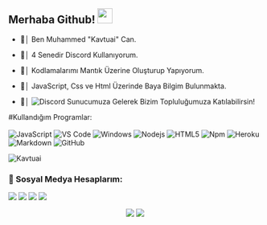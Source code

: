 ## Merhaba Github! <img src="https://raw.githubusercontent.com/iampavangandhi/iampavangandhi/master/gifs/Hi.gif" width="30px">


- 👋│ Ben Muhammed "Kavtuai" Can. 

- 👀│ 4 Senedir Discord Kullanıyorum.

- 🤖│ Kodlamalarımı Mantık Üzerine Oluşturup Yapıyorum.

- 🌱│ JavaScript, Css ve Html Üzerinde Baya Bilgim Bulunmakta.

- 💠│ ![Discord](https://discord.gg/TW49UKwXe5) Sunucumuza Gelerek Bizim Topluluğumuza Katılabilirsin!

#Kullandığım Programlar:
<br><br>
![JavaScript](https://img.shields.io/badge/-JavaScript-%23F7DF1C?style=flat-square&logo=javascript&logoColor=000000&labelColor=%23F7DF1C&color=%23F7DF1C)
![VS Code](https://img.shields.io/static/v1?style=flat-square&message=Visual+Studio+Code&color=007ACC&logo=Visual+Studio+Code&logoColor=FFFFFF&label=)
![Windows](https://img.shields.io/badge/Windows-0078D6?style=flat-square&logo=windows&logoColor=white)
![Nodejs](https://img.shields.io/badge/-Nodejs-339933?style=flat-square&logo=Node.js&logoColor=ffffff)
![HTML5](https://img.shields.io/badge/-HTML5-%23E44D27?style=flat-square&logo=html5&logoColor=ffffff)
![Npm](https://img.shields.io/badge/-npm-CB3837?style=flat-square&logo=npm)
![Heroku](https://img.shields.io/badge/heroku%20-%23430098.svg?&style=flat-square&logo=heroku&logoColor=white)
![Markdown](https://img.shields.io/badge/markdown-%23000000.svg?&style=flat-square&logo=markdown&logoColor=white)
![GitHub](https://img.shields.io/badge/-GitHub-181717?style=flat-square&logo=github)

<img src="https://komarev.com/ghpvc/?username=Kavtuai&label=Ziyaretçi%20Sayısı&color=552b75" alt="Kavtuai" />
<h3>🌟 Sosyal Medya Hesaplarım:</h3>
<p align="left">
     <a href="https://instagram.com/mamig.dll" target"blank_"><img src="https://img.shields.io/badge/INSTAGRAM%20-DC3175.svg?&style=for-the-badge&logo=instagram&logoColor=white"></a>
       <a href="https://twitch.tv/kavtuai" target"blank_"><img src="https://img.shields.io/badge/Twitch-9146FF?style=for-the-badge&logo=twitch&logoColor=white"></a>
        <a href="https://www.youtube.com/c/ShenaTR/videos" target"blank_"><img src="https://img.shields.io/badge/YouTube-FF0000?style=for-the-badge&logo=youtube&logoColor=white"></a>
 <a href="https://open.spotify.com/user/g235udzsbl4a34u9tovryhrcb" target"blank_"><img src="https://img.shields.io/badge/Spotify%20-1ed760.svg?&style=for-the-badge&logo=spotify&logoColor=white"></a>
</p>
<p>
<p align="center">
    <img src="https://github-readme-stats.vercel.app/api?username=kavtuai&show_icons=true&hide_title=true&theme=dark&count_private=true&include_all_commits=true&hide_border=true" />
        <img src="https://github-readme-stats.vercel.app/api/top-langs/?username=Kavtuai&layout=compact&theme=dark&count_private=true&include_all_commits=true&hide_border=true&langs_count=10" />
</p>
